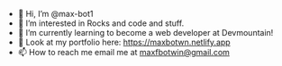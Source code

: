 - 👋 Hi, I’m @max-bot1
- 👀 I’m interested in Rocks and code and stuff.
- 🌱 I’m currently learning to become a web developer at Devmountain!
- 💞️ Look at my portfolio here: https://maxbotwn.netlify.app
- 📫 How to reach me email me at maxfbotwin@gmail.com

<!---
max-bot1/max-bot1 is a ✨ special ✨ repository because its `README.md` (this file) appears on your GitHub profile.
You can click the Preview link to take a look at your changes.
--->
